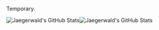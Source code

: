 Temporary.

<img src="https://github-readme-stats.vercel.app/api?username=Jaegerwald&theme=dark&show_icons=true&hide_border=true&count_private=true" alt="Jaegerwald's GitHub Stats" /><img src="https://streak-stats.demolab.com?user=Jaegerwald&theme=dark&hide_border=true" alt="Jaegerwald's GitHub Stats" />
